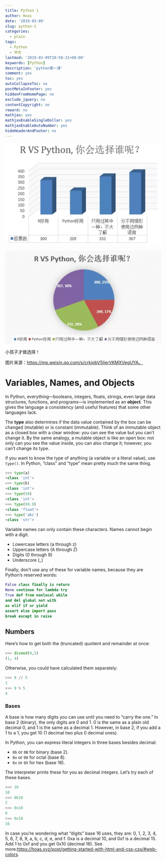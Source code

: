 ```yaml
---
title: Python 1
author: Hoas
date: '2019-03-09'
slug: python-1
categories:
  - plain
tags:
  - Python
  - 中文
lastmod: '2019-03-09T20:58:31+08:00'
keywords: [Python]
description: 'python第一课'
comment: yes
toc: yes
autoCollapseToc: no
postMetaInFooter: yes
hiddenFromHomePage: no
exclude_jquery: no
contentCopyright: no
reward: no
mathjax: yes
mathjaxEnableSingleDollar: yes
mathjaxEnableAutoNumber: yes
hideHeaderAndFooter: no
---
```

![柱状图](https://github.com/hoasxyz/MarkdownPhotos/raw/master/another/rpbar.png)

![饼图](https://github.com/hoasxyz/MarkdownPhotos/raw/master/another/rppine.png)

小孩子才做选择！

<!--more-->

图片来源：https://mp.weixin.qq.com/s/crkjqbV5ljerVKMXVegUYA。

# Variables, Names, and Objects

In Python, everything—booleans, integers, floats, strings, even large data structures, functions, and programs—is implemented as an **object**. This gives the language a consistency (and useful features) that some other languages lack.

The **type** also determines if the data value contained by the box can be changed (mutable) or is constant (immutable). Think of an immutable object as a closed box with a clear window: you can see the value but you can’t change it. By the same analogy, a mutable object is like an open box: not only can you see the value inside, you can also change it; however, you can’t change its type.

if you want to know the type of anything (a variable or a literal value), use `type()`. In Python, “class” and “type” mean pretty much the same thing.

```python
>>> type(a)
<class 'int'>
>>> type(b)
<class 'int'>
>>> type(58)
<class 'int'>
>>> type(99.9)
<class 'float'>
>>> type('abc')
<class 'str'>
```

Variable names can only contain these characters. Names cannot begin with a digit.

- Lowercase letters (a through z)
- Uppercase letters (A through Z)
- Digits (0 through 9)
- Underscore (_)

Finally, don’t use any of these for variable names, because they are Python’s reserved words:

```python
False class finally is return
None continue for lambda try
True def from nonlocal while
and del global not with
as elif if or yield
assert else import pass
break except in raise
```

## Numbers

Here’s how to get both the (truncated) quotient and remainder at once:

```python
>>> divmod(9,5)
(1, 4)
```

Otherwise, you could have calculated them separately:

```python
>>> 9 // 5
1
>>> 9 % 5
4
```

### Bases

A base is how many digits you can use until you need to “carry the one.” In base 2 (binary), the only digits are 0 and 1. 0 is the same as a plain old decimal 0, and 1 is the same as a decimal 1. However, in base 2, if you add a 1 to a 1, you get 10 (1 decimal two plus 0 decimal ones).

In Python, you can express literal integers in three bases besides decimal:

- `0b` or `0B` for binary (base 2).
- `0o` or `0O` for octal (base 8).
- `0x` or `0X` for hex (base 16).

The interpreter prints these for you as decimal integers. Let’s try each of these bases.

```python
>>> 10
10
>>> 0b10
2
>>> 0o10
8
>>> 0x10
16
```

In case you’re wondering what “digits” base 16 uses, they are: 0, 1, 2, 3, 4, 5, 6, 7, 8, 9, a, b, c, d, e, and f. 0xa is a decimal 10, and 0xf is a decimal 15. Add 1 to 0xf and you get 0x10 (decimal 16). See more:https://hoas.xyz/post/getting-started-with-html-and-css-css/#web-colors.